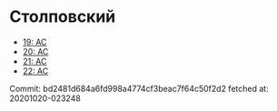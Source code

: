 # Столповский
- [19: AC](19.md)
- [20: AC](20.md)
- [21: AC](21.md)
- [22: AC](22.md)

Commit: bd2481d684a6fd998a4774cf3beac7f64c50f2d2
 fetched at: 20201020-023248
